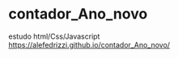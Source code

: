 # contador_Ano_novo
estudo html/Css/Javascript <br>
https://alefedrizzi.github.io/contador_Ano_novo/
